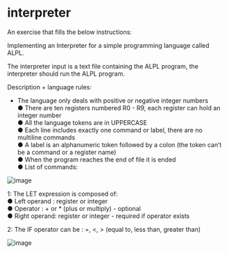 # interpreter

An exercise that fills the below instructions:

Implementing an Interpreter for a simple programming language called ALPL.

The interpreter input is a text file containing the ALPL program, the interpreter should run the ALPL program.

Description + language rules:

- The language only deals with positive or negative integer numbers </br>
● There are ten registers numbered R0 - R9, each register can hold an integer number</br>
● All the language tokens are in UPPERCASE</br>
● Each line includes exactly one command or label, there are no multiline commands</br>
● A label is an alphanumeric token followed by a colon (the token can’t be a command or a register name)</br>
● When the program reaches the end of file it is ended</br>
● List of commands:</br>

![image](https://user-images.githubusercontent.com/36486045/226184206-420fda6e-fbfe-48ce-a0c9-ea5007d237ae.png)

1: The LET expression is composed of:</br>
● Left operand : register or integer</br>
● Operator : + or * (plus or multiply) - optional</br>
● Right operand: register or integer - required if operator exists</br>

2: The IF operator can be : =, <, > (equal to, less than, greater than)</br>

![image](https://user-images.githubusercontent.com/36486045/226184243-4bb1f1f7-3251-4c54-8748-8b3ccc1136af.png)
